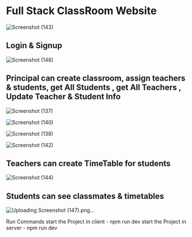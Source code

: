 # Full Stack ClassRoom Website 

![Screenshot (143)](https://github.com/user-attachments/assets/63bbc5bc-37d4-44b2-95f6-daf5aae897d1)

## Login & Signup 

![Screenshot (148)](https://github.com/user-attachments/assets/705ba98b-a41e-4bb0-824e-1eff65b06fb6)

## Principal can create classroom, assign teachers & students, get All Students , get All Teachers , Update Teacher & Student Info


![Screenshot (137)](https://github.com/user-attachments/assets/109ab9af-0c5d-40d9-8b43-33a27788bc30)

![Screenshot (140)](https://github.com/user-attachments/assets/3e910232-381e-4c0e-a84e-140f3991bcad)

![Screenshot (138)](https://github.com/user-attachments/assets/041e2333-7efc-4b29-9b17-cc4e692dd715)

![Screenshot (142)](https://github.com/user-attachments/assets/aa0f27ac-afb6-4a7b-8549-e3de2fb20754)

## Teachers can create TimeTable for students

![Screenshot (144)](https://github.com/user-attachments/assets/30d5c9bc-a2ce-4f5e-a7ef-496ed26ffdc1)

## Students can see classmates & timetables 
![Uploading Screenshot (147).png…]()

Run Commands 
start the Project in client - npm run dev
start the Project in server - npm run dev
